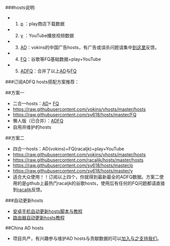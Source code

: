 ###hosts说明:
* 1. [p](https://raw.githubusercontent.com/sy618/hosts/master/p) ：play商店下载数据
* 2. [y](https://raw.githubusercontent.com/sy618/hosts/master/y) ：YouTube播放视频数据
* 3. [AD](https://raw.githubusercontent.com/vokins/yhosts/master/hosts)：vokins的中国广告hosts，有广告或误杀问题请集中[到这里](https://github.com/vokins/yhosts/)反馈。
* 4. [FQ](https://raw.githubusercontent.com/sy618/hosts/master/FQ)：谷歌等FQ基础数据+play+YouTube
* 5. [ADFQ](https://raw.githubusercontent.com/sy618/hosts/master/ADFQ)：合并了以上[AD](https://raw.githubusercontent.com/vokins/yhosts/master/hosts)与[FQ](https://raw.githubusercontent.com/sy618/hosts/master/FQ)


###订阅ADFQ hosts搭配方案推荐：

##方案一
* 二合一hosts：[AD](https://raw.githubusercontent.com/vokins/yhosts/master/hosts)+ [FQ](https://raw.githubusercontent.com/sy618/hosts/master/FQ)
* https://raw.githubusercontent.com/vokins/yhosts/master/hosts
* https://raw.githubusercontent.com/sy618/hosts/master/FQ
* 懒人版（已合并）：[ADFQ](https://raw.githubusercontent.com/sy618/hosts/master/ADFQ)
* 自用并维护的hosts

##方案二
* 四合一hosts：AD(vokins)+FQ(racaljk)+play+YouTube
* https://raw.githubusercontent.com/vokins/yhosts/master/hosts
* https://raw.githubusercontent.com/racaljk/hosts/master/hosts
* https://raw.githubusercontent.com/sy618/hosts/master/p
* https://raw.githubusercontent.com/sy618/hosts/master/y
* 适合大众使用！！订阅以上四个，你就得到最新最全的ADFQ数据。方案二使用的是github上最热门racaljk的谷歌hosts，使用后有任何的FQ问题都请直接到[racaljk](https://github.com/racaljk/hosts)反馈。


###自动更新hosts
* [安卓手机自动更新hosts脚本与教程](https://github.com/sy618/hosts/tree/master/%E5%AE%89%E5%8D%93%E8%87%AA%E5%8A%A8%E6%9B%B4%E6%96%B0hosts)
* [路由器自动更新hosts教程](https://github.com/sy618/hosts/blob/master/%E8%B7%AF%E7%94%B1%E5%99%A8%E8%87%AA%E5%8A%A8%E6%9B%B4%E6%96%B0hosts/%E8%B7%AF%E7%94%B1%E5%99%A8%E8%87%AA%E5%8A%A8%E6%9B%B4%E6%96%B0hosts%E6%95%99%E7%A8%8B.txt)

##China AD hosts
* 项目共产，有兴趣参与维护AD hosts与贡献数据的可以[加入与之支持我们](https://github.com/vokins/yhosts/)。
